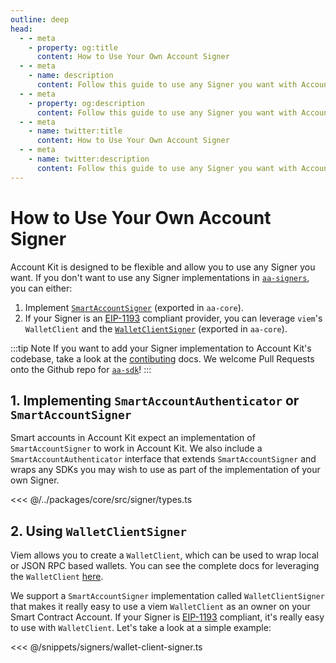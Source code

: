 ```yaml
---
outline: deep
head:
  - - meta
    - property: og:title
      content: How to Use Your Own Account Signer
  - - meta
    - name: description
      content: Follow this guide to use any Signer you want with Account Kit, a vertically integrated stack for building apps that support ERC-4337.
  - - meta
    - property: og:description
      content: Follow this guide to use any Signer you want with Account Kit, a vertically integrated stack for building apps that support ERC-4337.
  - - meta
    - name: twitter:title
      content: How to Use Your Own Account Signer
  - - meta
    - name: twitter:description
      content: Follow this guide to use any Signer you want with Account Kit, a vertically integrated stack for building apps that support ERC-4337.
---
```


# How to Use Your Own Account Signer

Account Kit is designed to be flexible and allow you to use any Signer you want. If you don't want to use any Signer implementations in [`aa-signers`](/packages/aa-signers/index), you can either:

1. Implement [`SmartAccountSigner`](https://github.com/alchemyplatform/aa-sdk/blob/main/packages/core/src/signer/types.ts#L34) (exported in `aa-core`).
2. If your Signer is an [EIP-1193](https://eips.ethereum.org/EIPS/eip-1193) compliant provider, you can leverage `viem`'s `WalletClient` and the [`WalletClientSigner`](/packages/aa-core/signers/wallet-client) (exported in `aa-core`).

:::tip Note
If you want to add your Signer implementation to Account Kit's codebase, take a look at the [contibuting](/signers/contributing) docs. We welcome Pull Requests onto the Github repo for [`aa-sdk`](https://github.com/alchemyplatform/aa-sdk)!
:::

## 1. Implementing `SmartAccountAuthenticator` or `SmartAccountSigner`

Smart accounts in Account Kit expect an implementation of `SmartAccountSigner` to work in Account Kit. We also include a `SmartAccountAuthenticator` interface that extends `SmartAccountSigner` and wraps any SDKs you may wish to use as part of the implementation of your own Signer.

<<< @/../packages/core/src/signer/types.ts

## 2. Using `WalletClientSigner`

Viem allows you to create a `WalletClient`, which can be used to wrap local or JSON RPC based wallets. You can see the complete docs for leveraging the `WalletClient` [here](https://viem.sh/docs/clients/wallet.html).

We support a `SmartAccountSigner` implementation called `WalletClientSigner` that makes it really easy to use a viem `WalletClient` as an owner on your Smart Contract Account. If your Signer is [EIP-1193](https://eips.ethereum.org/EIPS/eip-1193) compliant, it's really easy to use with `WalletClient`. Let's take a look at a simple example:

<<< @/snippets/signers/wallet-client-signer.ts

